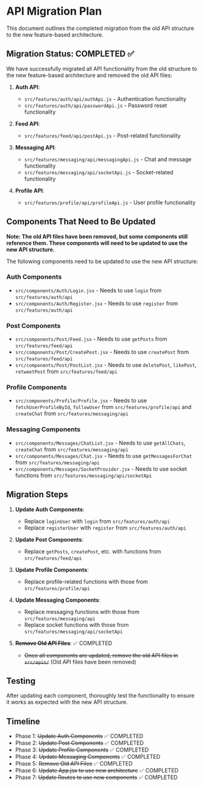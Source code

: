# API Migration Plan

This document outlines the completed migration from the old API structure to the new feature-based architecture.

## Migration Status: COMPLETED ✅

We have successfully migrated all API functionality from the old structure to the new feature-based architecture and removed the old API files:

1. **Auth API**:
   - `src/features/auth/api/authApi.js` - Authentication functionality
   - `src/features/auth/api/passwordApi.js` - Password reset functionality

2. **Feed API**:
   - `src/features/feed/api/postApi.js` - Post-related functionality

3. **Messaging API**:
   - `src/features/messaging/api/messagingApi.js` - Chat and message functionality
   - `src/features/messaging/api/socketApi.js` - Socket-related functionality

4. **Profile API**:
   - `src/features/profile/api/profileApi.js` - User profile functionality

## Components That Need to Be Updated

**Note: The old API files have been removed, but some components still reference them. These components will need to be updated to use the new API structure.**

The following components need to be updated to use the new API structure:

### Auth Components

- `src/components/Auth/Login.jsx` - Needs to use `login` from `src/features/auth/api`
- `src/components/Auth/Register.jsx` - Needs to use `register` from `src/features/auth/api`

### Post Components

- `src/components/Post/Feed.jsx` - Needs to use `getPosts` from `src/features/feed/api`
- `src/components/Post/CreatePost.jsx` - Needs to use `createPost` from `src/features/feed/api`
- `src/components/Post/PostList.jsx` - Needs to use `deletePost`, `likePost`, `retweetPost` from `src/features/feed/api`

### Profile Components

- `src/components/Profile/Profile.jsx` - Needs to use `fetchUserProfileById`, `followUser` from `src/features/profile/api` and `createChat` from `src/features/messaging/api`

### Messaging Components

- `src/components/Messages/ChatList.jsx` - Needs to use `getAllChats`, `createChat` from `src/features/messaging/api`
- `src/components/Messages/Chat.jsx` - Needs to use `getMessagesForChat` from `src/features/messaging/api`
- `src/components/Messages/SocketProvider.jsx` - Needs to use socket functions from `src/features/messaging/api/socketApi`

## Migration Steps

1. **Update Auth Components**:
   - Replace `loginUser` with `login` from `src/features/auth/api`
   - Replace `registerUser` with `register` from `src/features/auth/api`

2. **Update Post Components**:
   - Replace `getPosts`, `createPost`, etc. with functions from `src/features/feed/api`

3. **Update Profile Components**:
   - Replace profile-related functions with those from `src/features/profile/api`

4. **Update Messaging Components**:
   - Replace messaging functions with those from `src/features/messaging/api`
   - Replace socket functions with those from `src/features/messaging/api/socketApi`

5. ~~**Remove Old API Files**~~: ✅ COMPLETED
   - ~~Once all components are updated, remove the old API files in `src/apis/`~~ (Old API files have been removed)

## Testing

After updating each component, thoroughly test the functionality to ensure it works as expected with the new API structure.

## Timeline

- Phase 1: ~~Update Auth Components~~ ✅ COMPLETED
- Phase 2: ~~Update Post Components~~ ✅ COMPLETED
- Phase 3: ~~Update Profile Components~~ ✅ COMPLETED
- Phase 4: ~~Update Messaging Components~~ ✅ COMPLETED
- Phase 5: ~~Remove Old API Files~~ ✅ COMPLETED
- Phase 6: ~~Update App.jsx to use new architecture~~ ✅ COMPLETED
- Phase 7: ~~Update Routes to use new components~~ ✅ COMPLETED
